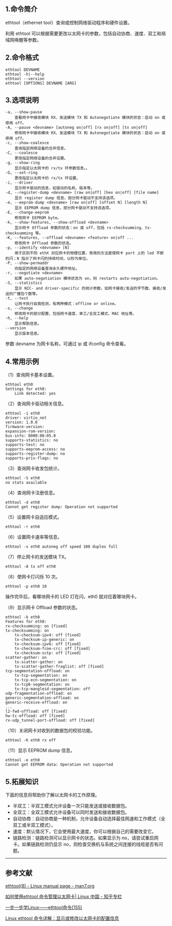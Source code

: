## 1.命令简介
ethtool（ethernet tool）查询或控制网络驱动程序和硬件设置。

利用 ethtool 可以根据需要更改以太网卡的参数，包括自动协商、速度、双工和局域网唤醒等参数。

## 2.命令格式
```shell
ethtool DEVNAME
ethtool -h|--help
ethtool --version
ethtool [OPTIONS] DEVNAME [ARG]
```

## 3.选项说明
```
-a, --show-pause
	查看网卡中接收模块 RX、发送模块 TX 和 Autonegotiate 模块的状态：启动 on 或停用 off。
-A, --pause <devname> [autoneg on|off] [rx on|off] [tx on|off]
	修改网卡中接收模块 RX、发送模块 TX 和 Autonegotiate 模块的状态：启动 on 或停用 off。
-c, --show-coalesce
	查询指定网络设备的合并信息。
-C, --coalesce
	更改指定网络设备的合并设置。
-g, --show-ring
	显示指定以太网卡的 rx/tx 环参数信息。。
-G, --set-ring
	更改指定以太网卡的 rx/tx 环设置。
-i, --driver
	显示网卡驱动的信息，如驱动的名称、版本等。
-d, --register-dump <devname> [raw on|off] [hex on|off] [file name]
	显示 register dump 信息，部分网卡驱动不支持该选项。
-e, --eeprom-dump <devname> [raw on|off] [offset N] [length N]
	显示 EEPROM dump 信息，部分网卡驱动不支持该选项。
-E, --change-eeprom
	修改网卡 EEPROM byte。
-k, --show-features, --show-offload <devname>
	显示网卡 Offload 参数的状态：on 或 off，包括 rx-checksumming、tx-checksumming 等。
-K, --features, --offload <devname> <feature> on|off ...
	修改网卡 Offload 参数的状态。
-p, --identify <devname> [N]
	用于区别不同 ethX 对应网卡的物理位置，常用的方法是使网卡 port 上的 led 不断的闪；N 指示了网卡闪的持续时间，以秒为单位。
-P, --show-permaddr
	向指定的网络设备查询永久硬件地址。
-r, --negotiate <devname>
	如果 auto-negotiation 模块状态为 on，则 restarts auto-negotiation。
-S, --statistics
	显示 NIC- and driver-specific 的统计参数，如网卡接收/发送的字节数、接收/发送的广播包个数等。
-t, --test
	让网卡执行自我检测，有两种模式：offline or online。
-s, --change
	修改网卡的部分配置，包括网卡速度、单工/全双工模式、MAC 地址等。
-h, --help
	显示帮助信息。
--version
	显示版本信息。
```
参数 devname 为网卡名称，可通过 ip 或 ifconfig 命令查看。

## 4.常用示例
（1）查询网卡基本设置。
```shell
ethtool eth0
Settings for eth0:
	Link detected: yes
```

（2）查询网卡驱动相关信息。
```shell
ethtool -i eth0
driver: virtio_net
version: 1.0.0
firmware-version: 
expansion-rom-version: 
bus-info: 0000:00:05.0
supports-statistics: no
supports-test: no
supports-eeprom-access: no
supports-register-dump: no
supports-priv-flags: no
```
（3）查询网卡收发包统计。
```shell
ethtool -S eth0
no stats available
```
（4）查询网卡注册信息。
```shell
ethtool -d eth0
Cannot get register dump: Operation not supported
```
（5）设置网卡自适应模式。
```shell
ethtool -r eth0
```
（6）设置网卡速率等信息。
```shell
ethtool -s eth0 autoneg off speed 100 duplex full 
```
（7）停止网卡的发送模块 TX。
```shell
ethtool -A tx off eth0
```
（8）使网卡灯闪烁 10 次。
```shell
ethtool -p eth0 10
```
操作完毕后，看哪块网卡的 LED 灯在闪，eth0 就对应着哪块网卡。

（9）显示网卡 Offload 参数的状态。
```shell
ethtool -k eth0
Features for eth0:
rx-checksumming: on [fixed]
tx-checksumming: on
	tx-checksum-ipv4: off [fixed]
	tx-checksum-ip-generic: on
	tx-checksum-ipv6: off [fixed]
	tx-checksum-fcoe-crc: off [fixed]
	tx-checksum-sctp: off [fixed]
scatter-gather: on
	tx-scatter-gather: on
	tx-scatter-gather-fraglist: off [fixed]
tcp-segmentation-offload: on
	tx-tcp-segmentation: on
	tx-tcp-ecn-segmentation: on
	tx-tcp6-segmentation: on
	tx-tcp-mangleid-segmentation: off
udp-fragmentation-offload: on
generic-segmentation-offload: on
generic-receive-offload: on
...
l2-fwd-offload: off [fixed]
hw-tc-offload: off [fixed]
rx-udp_tunnel-port-offload: off [fixed]
```
（10）关闭网卡对收到的数据包的校验功能。
```shell
ethtool -K eth0 rx off
```
（11）显示 EEPROM dump 信息。
```shell
ethtool -e eth0
Cannot get EEPROM data: Operation not supported
```

## 5.拓展知识
下面的信息将帮助你了解以太网卡的工作原理。
- 半双工：半双工模式允许设备一次只能发送或接收数据包。
- 全双工：全双工模式允许设备可以同时发送和接收数据包。
- 自动协商：自动协商是一种机制，允许设备自动选择最佳网速和工作模式（全双工或半双工模式）。
- 速度：默认情况下，它会使用最大速度，你可以根据自己的需要改变它。
- 链路检测：链路检测可以显示网卡的状态。如果显示为 no，请尝试重启网卡。如果链路检测仍显示 no，则检查交换机与系统之间连接的线缆是否有问题。

---
## 参考文献
[ethtool(8) - Linux manual page - man7.org](https://man7.org/linux/man-pages/man8/ethtool.8.html)

[如何使用ethtool 命令管理以太网卡| Linux 中国 - 知乎专栏](https://zhuanlan.zhihu.com/p/146383216)

[一步一步学Linux——ethtool命令(155)](https://blog.csdn.net/dengjin20104042056/article/details/99880335)

[Linux ethtool 命令详解：显示或修改以太网卡的配置信息](https://wangchujiang.com/linux-command/c/ethtool.html)

<Vssue title="ethtool" />